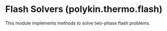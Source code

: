 # Flash Solvers (polykin.thermo.flash)

This module implements methods to solve two-phase flash problems.
